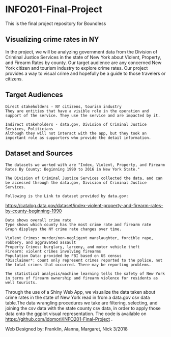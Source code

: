 # INFO201-Final-Project
This is the final project repository for Boundless


## Visualizing crime rates in NY

In the project, we will be analyzing government data from the Division of Criminal Justice Services in the state of New York about Violent, Property, and Firearm Rates by county. Our target audience are any concerned New York citizen and tourism industry to explore crime rates. Our project provides a way to visual crime and hopefully be a guide to those travelers or citizens.

## Target Audiences

```{r}
Direct stakeholders - NY citizens, tourism industry
They are entities that have a visible role in the operation and support of the service. They use the service and are impacted by it.

Indirect stakeholders - data.gov, Division of Criminal Justice Services, Politicians
Although they will not interact with the app, but they took an important role as supporters who provide the detail information.
```

## Dataset and Sources

```{r}
The datasets we worked with are "Index, Violent, Property, and Firearm Rates By County: Beginning 1990 to 2016 in New York State."

The Division of Criminal Justice Services collected the data, and can be accessed through the data.gov, Division of Criminal Justice Services.

Following is the Link to dataset provided by data.gov:
```
https://catalog.data.gov/dataset/index-violent-property-and-firearm-rates-by-county-beginning-1990


```{r}
Data shows overall crime rate
Type shows which county has the most crime rate and firearm rate
Graph displays the NY crime rate changes over time.

Violent Crimes: murder/non-negligent manslaughter, forcible rape, robbery, and aggravated assault
Property Crimes: burglary, larceny, and motor vehicle theft
Firearm: violent crimes involving firearms
Population Data: provided by FBI based on US census
*Disclaimer*: count only represent crimes reported to the police, not the total crimes that occurred. There may be reporting problems.

The statistical analysis/machine learning tells the safety of New York in terms of firearm ownership and firearm violence for residents as well tourists.
```

Through the use of a Shiny Web App, we visualize the data taken about crime rates in the state of New York read in from a data.gov csv data table.The data wrangling procedures we take are filtering, selecting, and joining the csv data with the state county csv data, in order to apply those data onto the ggplot visual representation.
The code is available on https://github.com/idomori/INFO201-Final-Project .

Web Designed by: Franklin, Alanna, Margaret, Nick
3/2018
